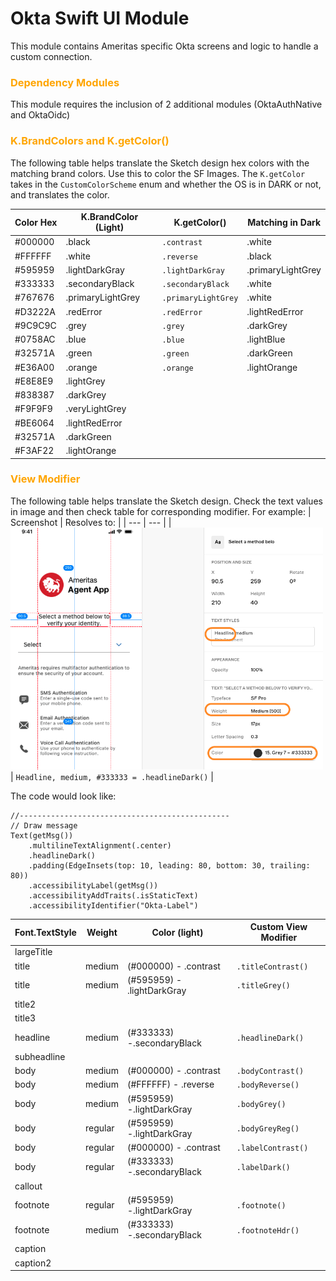 # Okta Swift UI Module
This module contains Ameritas specific Okta screens and logic to handle a custom connection. 

### **<span style="color:orange">Dependency Modules</span>**
This module requires the inclusion of 2 additional modules (OktaAuthNative and OktaOidc)

### **<span style="color:orange">K.BrandColors and K.getColor()</span>**
The following table helps translate the Sketch design hex colors with the matching brand colors.  Use this to color the SF Images.
The `K.getColor` takes in the `CustomColorScheme` enum and whether the OS is in DARK or not, and translates the color.

| Color Hex | K.BrandColor (Light) | K.getColor() | Matching in Dark |
| --- | --- | --- | --- |
| #000000 | .black | `.contrast` | .white |
| #FFFFFF | .white | `.reverse` | .black |
| #595959 | .lightDarkGray | `.lightDarkGray` | .primaryLightGrey |
| #333333 | .secondaryBlack | `.secondaryBlack` | .white |
| #767676 | .primaryLightGrey | `.primaryLightGrey` | .white |
| #D3222A | .redError | `.redError` | .lightRedError |
| #9C9C9C | .grey | `.grey` | .darkGrey |
| #0758AC | .blue | `.blue` | .lightBlue |
| #32571A | .green | `.green` | .darkGreen |
| #E36A00 | .orange | `.orange` | .lightOrange |
| #E8E8E9 | .lightGrey |  |  |
| #838387 | .darkGrey |  |  |
| #F9F9F9 | .veryLightGrey |  |  |
| #BE6064 | .lightRedError |  |  |
| #32571A | .darkGreen |  |  |
| #F3AF22 | .lightOrange |  |  |

### **<span style="color:orange">View Modifier</span>**
The following table helps translate the Sketch design.  Check the text values in image and then check table for corresponding modifier.  For example:
| Screenshot | Resolves to: |
| --- | --- |
| <img src="docs/img/SketchTextStyle.png" alt="Example Sketch" width="500"/> | `Headline, medium, #333333 = .headlineDark()` |

The code would look like:
```
//-----------------------------------------------
// Draw message
Text(getMsg())
    .multilineTextAlignment(.center)
    .headlineDark()
    .padding(EdgeInsets(top: 10, leading: 80, bottom: 30, trailing: 80))
    .accessibilityLabel(getMsg())
    .accessibilityAddTraits(.isStaticText)
    .accessibilityIdentifier("Okta-Label")
```

| Font.TextStyle | Weight | Color (light) | Custom View Modifier |
| --- | --- | --- | --- |
| largeTitle |  |  |  |
| title | medium | (#000000) - .contrast | `.titleContrast()` |
| title | medium | (#595959) - .lightDarkGray | `.titleGrey()` |
| title2 |  |  |  |
| title3 |  |  |  |
| headline | medium | (#333333) -.secondaryBlack | `.headlineDark()` |
| subheadline |  |  |  |
| body | medium | (#000000) - .contrast | `.bodyContrast()` |
| body | medium | (#FFFFFF) - .reverse | `.bodyReverse()` |
| body | medium | (#595959) -.lightDarkGray | `.bodyGrey()` |
| body | regular | (#595959) -.lightDarkGray | `.bodyGreyReg()` |
| body | regular | (#000000) - .contrast | `.labelContrast()` |
| body | regular | (#333333) -.secondaryBlack | `.labelDark()` |
| callout |  |  |  |
| footnote | regular | (#595959) -.lightDarkGray | `.footnote()` |
| footnote | medium | (#333333) -.secondaryBlack | `.footnoteHdr()` |
| caption |  |  |  |
| caption2 |  |  |  |


